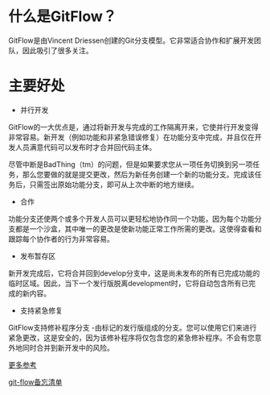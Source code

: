 # 什么是GitFlow？

GitFlow是由Vincent Driessen创建的Git分支模型。它非常适合协作和扩展开发团队，因此吸引了很多关注。

# 主要好处

- 并行开发

GitFlow的一大优点是，通过将新开发与完成的工作隔离开来，它使并行开发变得非常容易。新开发（例如功能和非紧急错误修复）在功能分支中完成，并且仅在开发人员满意代码可以发布时才合并回代码主体。

尽管中断是BadThing（tm）的问题，但是如果要求您从一项任务切换到另一项任务，那么您要做的就是提交更改，然后为新任务创建一个新的功能分支。完成该任务后，只需签出原始功能分支，即可从上次中断的地方继续。


- 合作

功能分支还使两个或多个开发人员可以更轻松地协作同一个功能，因为每个功能分支都是一个沙盒，其中唯一的更改是使新功能正常工作所需的更改。这使得查看和跟踪每个协作者的行为非常容易。

- 发布暂存区

新开发完成后，它将合并回到develop分支中，这是尚未发布的所有已完成功能的临时区域。因此，当下一个发行版脱离development时，它将自动包含所有已完成的新内容。

- 支持紧急修复

GitFlow支持修补程序分支 -由标记的发行版组成的分支。您可以使用它们来进行紧急更改，这是安全的，因为该修补程序将仅包含您的紧急修补程序。不会有您意外地同时合并到新开发中的风险。


[更多参考](https://datasift.github.io/gitflow/IntroducingGitFlow.html)

[git-flow备忘清单](https://danielkummer.github.io/git-flow-cheatsheet/index.zh_CN.html)